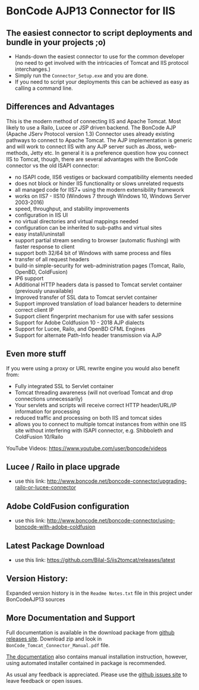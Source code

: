 # BonCode AJP13 Connector for IIS

## The easiest connector to script deployments and bundle in your projects ;o)

- Hands-down the easiest connector to use for the common developer (no need to get involved with the intricacies of Tomcat and IIS protocol interchanges.)
- Simply run the `Connector_Setup.exe` and you are done.
- If you need to script your deployments this can be achieved as easy as calling a command line.

## Differences and Advantages

This is the modern method of connecting IIS and Apache Tomcat. Most likely to use a Railo, Lucee or JSP driven backend.
The BonCode AJP (Apache JServ Protocol version 1.3) Connector uses already existing pathways to connect to Apache Tomcat. 
The AJP implementation is generic and will work to connect IIS with any AJP server such as Jboss, web-methods, Jetty etc.
In general it is a preference question how you connect IIS to Tomcat, though, there are several advantages with the BonCode connector vs the old ISAPI connector:
*   no ISAPI code, IIS6 vestiges or backward compatibility elements needed
*   does not block or hinder IIS functionality or slows unrelated requests
*   all managed code for IIS7+ using the modern extensibility framework
*   works on IIS7 - IIS10 (Windows 7 through Windows 10, Windows Server 2003-2016)
*   speed, throughput, and stability improvements 
*   configuration in IIS UI
*   no virtual directories and virtual mappings needed
*   configuration can be inherited to sub-paths and virtual sites
*   easy install/uninstall
*   support partial stream sending to browser (automatic flushing) with faster response to client
*   support both 32/64 bit of Windows with same process and files
*   transfer of all request headers
*   build-in simple-security for web-administration pages (Tomcat, Railo, OpenBD, ColdFusion)
*   IP6 support
*   Additional HTTP headers data is passed to Tomcat servlet container (previously unavailable)
*   Improved transfer of SSL data to Tomcat servlet container
*   Support improved translation of load balancer headers to determine correct client IP 
*   Support client fingerprint mechanism for use with safer sessions
*   Support for Adobe Coldfusion 10 - 2018 AJP dialects
*   Support for Lucee, Railo, and OpenBD CFML Engines 
*   Support for alternate Path-Info header transmission via AJP

## Even more stuff

If you were using a proxy or URL rewrite engine you would also benefit from:
*   Fully integrated SSL to Servlet container
*   Tomcat threading awareness (will not overload Tomcat and drop connections unnecessarily)
*   Your servlets and scripts will receive correct HTTP header/URL/IP information for processing
*   reduced traffic and processing on both IIS and tomcat sides
*   allows you to connect to multiple tomcat instances from within one IIS site without interfering with ISAPI connector, e.g. Shibboleth and ColdFusion 10/Railo

YouTube Videos:
https://www.youtube.com/user/boncode/videos

## Lucee / Railo in place upgrade

- use this link: http://www.boncode.net/boncode-connector/upgrading-railo-or-lucee-connector

## Adobe ColdFusion configuration

- use this link: http://www.boncode.net/boncode-connector/using-boncode-with-adobe-coldfusion

## Latest Package Download

- use this link: https://github.com/Bilal-S/iis2tomcat/releases/latest

## Version History:

Expanded version history is in the `Readme Notes.txt` file in this project under BonCodeAJP13 sources

## More Documentation and Support


Full documentation is available in the download package from [github releases site](https://github.com/Bilal-S/iis2tomcat/releases). Download zip and look in `BonCode_Tomcat_Connector_Manual.pdf` file. 

[The documentation](http://boncode.net/connector/webdocs/) also contains manual installation instruction, however, using automated installer contained in package is recommended.

As usual any feedback is appreciated. Please use the [github issues site](https://github.com/Bilal-S/iis2tomcat/issues) to leave feedback or open issues.
